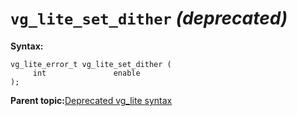 # `vg_lite_set_dither` *\(deprecated\)* 

**Syntax:**

```
vg_lite_error_t vg_lite_set_dither (
     int               enable
);
```

**Parent topic:**[Deprecated vg\_lite syntax](../topics/deprecated_vg_lite_syntax.md)

